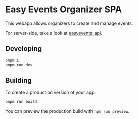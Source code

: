 # Easy Events Organizer SPA

This webapp allows organizers to create and manage events.

For server-side, take a look at [easyevents_api](https://github.com/Data5tream/easyevents_api).

## Developing

```bash
pnpm i
pnpm run dev
```

## Building

To create a production version of your app:

```bash
pnpm run build
```

You can preview the production build with `npm run preview`.
